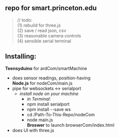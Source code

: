 ## repo for smart.princeton.edu  
>// todo:  
(1) rebuild for three.js  
(2) save / read json, csv  
(3) reasonable camera controls  
>(4) sensible serial terminal  

## Installing:  
**Teensyduino** for ardCom/smartMachine  
- does sensor readings, position-having  
**Node.js** for nodeCom/main.js  
- pipe for websockets <-> serialport  
	- *install node on your machine*  
		- *in Terminal:*  
		- npm install serialport  
		- npm install --save ws  
		- cd /Path-To-This-Repo/nodeCom  
		- node main.js  
**Broswer** to launch browserCom/index.html
- does UI with three.js  
